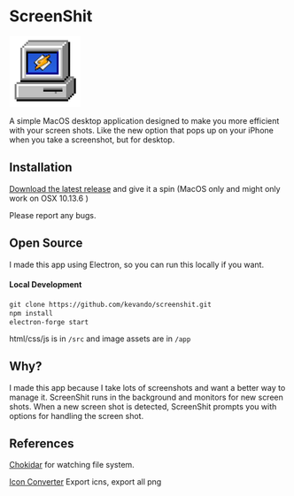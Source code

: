 # ScreenShit

![Logo](app/icon/128x128.png)

A simple MacOS desktop application designed to make you more efficient with your screen shots. Like the new option that pops up on your iPhone when you take a screenshot, but for desktop.

## Installation

[Download the latest release](https://github.com/kevando/screenshit.git) and give it a spin (MacOS only and might only work on OSX 10.13.6 )  

Please report any bugs.


## Open Source

I made this app using Electron, so you can run this locally if you want.


#### Local Development


```
git clone https://github.com/kevando/screenshit.git
npm install
electron-forge start  
```

html/css/js is in `/src` and image assets are in `/app`


## Why?

I made this app because I take lots of screenshots and want a better way to manage it. ScreenShit runs in the background and monitors for new screen shots. When a new screen shot is detected, ScreenShit prompts you with options for handling the screen shot.  


## References

[Chokidar](https://ourcodeworld.com/articles/read/160/watch-files-and-directories-with-electron-framework) for watching file system.


[Icon Converter](https://iconverticons.com/online) Export icns, export all png 

